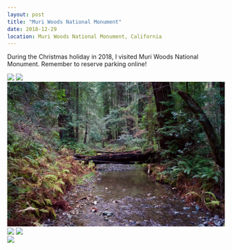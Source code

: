 ```yaml
---
layout: post
title: "Muri Woods National Monument"
date: 2018-12-29
location: Muri Woods National Monument, California
---
```


During the Christmas holiday in 2018, I visited Muri Woods National Monument. Remember to reserve parking online!

<div class="post-image post-image--split">
    <img src="img/muri/DSC01593.png" />
    <img src="img/muri/DSC01546.png" />
</div>

<div class="post-image">
    <img src="img/muri/DSC01574.jpg">
</div>

<div class="post-image post-image--split">
    <img src="img/muri/DSC01508.png" />
    <img src="img/muri/DSC01606.png" />
</div>

<div class="post-image">
    <img src="img/muri/DSC01516.png">
</div>
